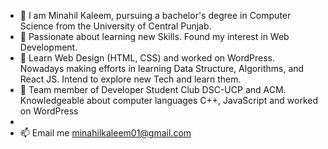 - 👋 I am Minahil Kaleem, pursuing a bachelor's degree in Computer Science from the University of Central Punjab.
- 👀 Passionate about learning new Skills. Found my interest in Web Development.
- 🌱 Learn Web Design (HTML, CSS) and worked on WordPress. Nowadays making efforts in learning Data Structure, Algorithms, and React JS. Intend to explore new Tech and learn them.
- 💞️ Team member of Developer Student Club DSC-UCP and ACM. Knowledgeable about computer languages C++, JavaScript and worked on WordPress
- 
- 📫 Email me minahilkaleem01@gmail.com

<!---
minahilkaleem/minahilkaleem is a ✨ special ✨ repository because its `README.md` (this file) appears on your GitHub profile.
You can click the Preview link to take a look at your changes.
--->
